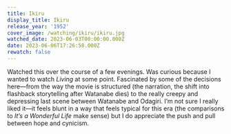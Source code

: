 ```yaml
---
title: Ikiru
display_title: Ikiru
release_year: '1952'
cover_image: /watching/ikiru/ikiru.jpg
watched_date: 2023-06-03T00:00:00.000Z
date: 2023-06-06T17:26:58.000Z
rewatch: false
---
```

Watched this over the course of a few evenings. Was curious because I wanted to watch _Living_ at some point. Fascinated by some of the decisions here—from the way the movie is structured (the narration, the shift into flashback storytelling after Watanabe dies) to the really creepy and depressing last scene between Watanabe and Odagiri. I’m not sure I really liked it—it feels blunt in a way that feels typical for this era (the comparisons to _It’s a Wonderful Life_ make sense) but I do appreciate the push and pull between hope and cynicism.
